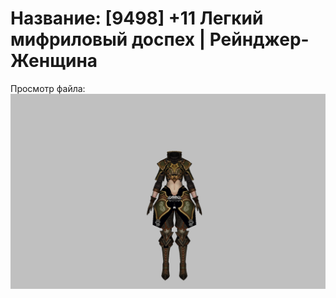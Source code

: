 # Название: [9498] +11 Легкий мифриловый доспех | Рейнджер-Женщина

Просмотр файла:
![p030021.png](p030021.png)